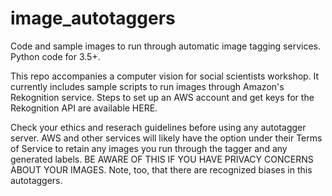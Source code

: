 # image_autotaggers

Code and sample images to run through automatic image tagging services. Python code for 3.5+. 

This repo accompanies a computer vision for social scientists workshop. It currently includes sample scripts to run images through Amazon's Rekognition service. Steps to set up an AWS account and get keys for the Rekognition API are available HERE. 

Check your ethics and reserach guidelines before using any autotagger server. AWS and other services will likely have the option under their Terms of Service to retain any images you run through the tagger and any generated labels. BE AWARE OF THIS IF YOU HAVE PRIVACY CONCERNS ABOUT YOUR IMAGES. Note, too, that there are recognized biases in this autotaggers.  
